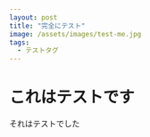 ```yaml
---
layout: post
title: "完全にテスト"
image: /assets/images/test-me.jpg
tags:
  - テストタグ
---
```


# これはテストです

それはテストでした